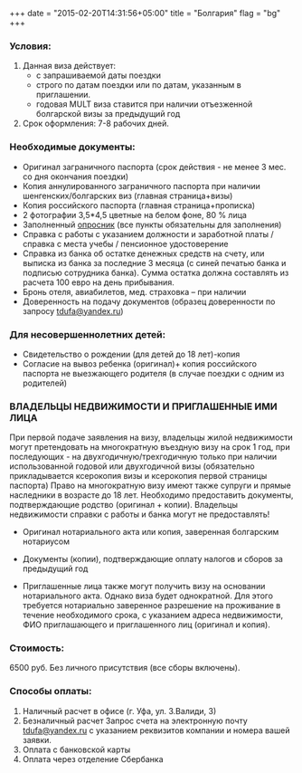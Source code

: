 +++
date = "2015-02-20T14:31:56+05:00"
title = "Болгария"
flag = "bg"
+++


### Условия:

1. Данная виза действует:
   * с запрашиваемой даты поездки
   * строго по датам поездки или по датам, указанным в приглашении.
   * годовая MULT виза ставится при наличии отъезженной болгарской визы за предыдущий год
2. Срок оформления: 7-8 рабочих дней.
### Необходимые документы:

* Оригинал заграничного паспорта (срок действия - не менее 3 мес. со дня окончания поездки)
* Копия аннулированного заграничного паспорта при наличии шенгенских/болгарских виз (главная страница+визы)
* Копия российского паспорта (главная страница+прописка)
* 2 фотографии 3,5*4,5 цветные на белом фоне, 80 % лица
* Заполненный [опросник](/forms/Opros-Shengen.doc) (все пункты обязательны для заполнения)
* Справка с работы с указанием должности и заработной платы /справка с места учебы / пенсионное удостоверение
* Справка из банка об остатке денежных средств на счету, или выписка из банка за последние 3 месяца (с синей печатью банка и подписью сотрудника банка). Сумма остатка должна составлять из расчета 100 евро на день прибывания.
* Бронь отеля, авиабилетов, мед. страховка – при наличии
* Доверенность на подачу документов (образец доверенности по запросу [tdufa@yandex.ru](mailto:tdufa@yandex.ru))

### Для несовершеннолетних детей:
* Свидетельство о рождении (для детей до 18 лет)-копия
* Согласие на вывоз ребенка (оригинал)+ копия российского паспорта не выезжающего родителя (в случае поездки с одним из родителей)

### ВЛАДЕЛЬЦЫ НЕДВИЖИМОСТИ И ПРИГЛАШЕННЫЕ ИМИ ЛИЦА
При первой подаче заявления на визу, владельцы жилой недвижимости могут претендовать на многократную въездную
визу на срок 1 год, при последующих - на двухгодичную/трехгодичную только при наличии использованной
годовой или двухгодичной визы (обязательно прикладывается ксерокопия визы и ксерокопия первой страницы паспорта)
Право на многократную визу имеют также супруги и прямые наследники в возрасте до 18 лет. Необходимо предоставить
документы, подтверждающие родство (оригинал + копии).
Владельцы недвижимости справки с работы и банка могут не предоставлять!

* Оригинал нотариального акта или копия, заверенная болгарским нотариусом
* Документы (копии), подтверждающие оплату налогов и сборов за предыдущий год


* Приглашенные лица также могут получить визу на основании нотариального акта. Однако виза будет однократной.
Для этого требуется нотариально заверенное разрешение на проживание в течение необходимого срока, с
указанием адреса недвижимости, ФИО приглашающего и приглашенного лиц (оригинал и копия).

### Стоимость: 
 6500 руб. Без личного присутствия (все сборы включены).
 

### Способы оплаты:

1. Наличный расчет в офисе (г. Уфа, ул. З.Валиди, 3)
2. Безналичный расчет 
Запрос счета на электронную почту [tdufa@yandex.ru](mailto:tdufa@yandex.ru) с указанием реквизитов компании и номера вашей заявки. 
3. Оплата с банковской карты
4. Оплата через отделение Сбербанка
